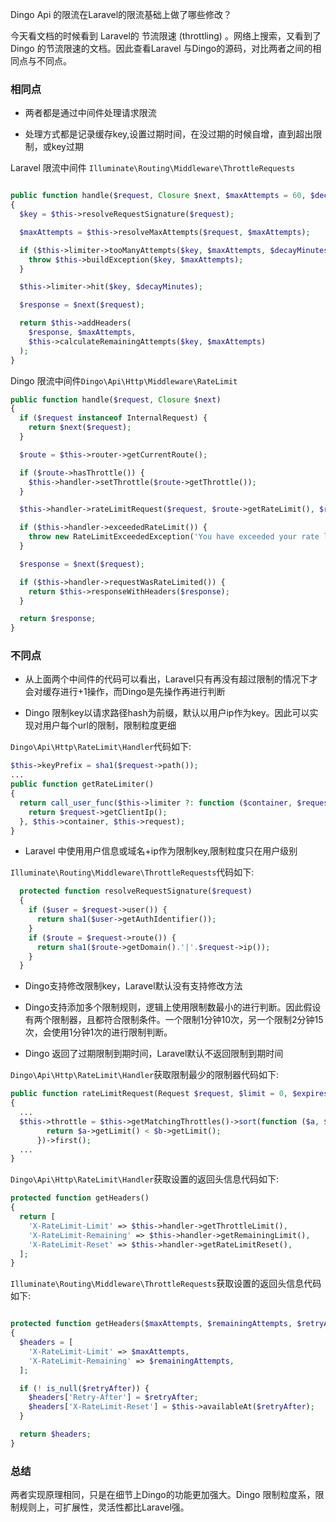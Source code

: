 Dingo Api 的限流在Laravel的限流基础上做了哪些修改？

今天看文档的时候看到 Laravel的 节流限速 (throttling) 。网络上搜索，又看到了Dingo 的节流限速的文档。因此查看Laravel 与Dingo的源码，对比两者之间的相同点与不同点。

### 相同点

* 两者都是通过中间件处理请求限流

* 处理方式都是记录缓存key,设置过期时间，在没过期的时候自增，直到超出限制，或key过期

Laravel 限流中间件 ``Illuminate\Routing\Middleware\ThrottleRequests``
```php

public function handle($request, Closure $next, $maxAttempts = 60, $decayMinutes = 1)
{
  $key = $this->resolveRequestSignature($request);

  $maxAttempts = $this->resolveMaxAttempts($request, $maxAttempts);

  if ($this->limiter->tooManyAttempts($key, $maxAttempts, $decayMinutes)) {
    throw $this->buildException($key, $maxAttempts);
  }

  $this->limiter->hit($key, $decayMinutes);

  $response = $next($request);

  return $this->addHeaders(
    $response, $maxAttempts,
    $this->calculateRemainingAttempts($key, $maxAttempts)
  );
}
```
Dingo 限流中间件``Dingo\Api\Http\Middleware\RateLimit``

```php
public function handle($request, Closure $next)
{
  if ($request instanceof InternalRequest) {
    return $next($request);
  }

  $route = $this->router->getCurrentRoute();

  if ($route->hasThrottle()) {
    $this->handler->setThrottle($route->getThrottle());
  }

  $this->handler->rateLimitRequest($request, $route->getRateLimit(), $route->getRateLimitExpiration());

  if ($this->handler->exceededRateLimit()) {
    throw new RateLimitExceededException('You have exceeded your rate limit.', null, $this->getHeaders());
  }

  $response = $next($request);

  if ($this->handler->requestWasRateLimited()) {
    return $this->responseWithHeaders($response);
  }

  return $response;
}

```

### 不同点

* 从上面两个中间件的代码可以看出，Laravel只有再没有超过限制的情况下才会对缓存进行+1操作，而Dingo是先操作再进行判断

* Dingo 限制key以请求路径hash为前缀，默认以用户ip作为key。因此可以实现对用户每个url的限制，限制粒度更细

``Dingo\Api\Http\RateLimit\Handler``代码如下:

```php
$this->keyPrefix = sha1($request->path());
...
public function getRateLimiter()
{
  return call_user_func($this->limiter ?: function ($container, $request) {
    return $request->getClientIp();
  }, $this->container, $this->request);
}

```
* Laravel 中使用用户信息或域名+ip作为限制key,限制粒度只在用户级别

``Illuminate\Routing\Middleware\ThrottleRequests``代码如下:

```php
  protected function resolveRequestSignature($request)
  {
    if ($user = $request->user()) {
      return sha1($user->getAuthIdentifier());
    }
    if ($route = $request->route()) {
      return sha1($route->getDomain().'|'.$request->ip());
    }
  }
```

* Dingo支持修改限制key，Laravel默认没有支持修改方法

* Dingo支持添加多个限制规则，逻辑上使用限制数最小的进行判断。因此假设有两个限制器，且都符合限制条件。一个限制1分钟10次，另一个限制2分钟15次，会使用1分钟1次的进行限制判断。


* Dingo 返回了过期限制到期时间，Laravel默认不返回限制到期时间

``Dingo\Api\Http\RateLimit\Handler``获取限制最少的限制器代码如下:

```php
public function rateLimitRequest(Request $request, $limit = 0, $expires = 0)
{
  ...
  $this->throttle = $this->getMatchingThrottles()->sort(function ($a, $b) {
        return $a->getLimit() < $b->getLimit();
      })->first();
  ...
}
```

``Dingo\Api\Http\RateLimit\Handler``获取设置的返回头信息代码如下:
```php
protected function getHeaders()
{
  return [
    'X-RateLimit-Limit' => $this->handler->getThrottleLimit(),
    'X-RateLimit-Remaining' => $this->handler->getRemainingLimit(),
    'X-RateLimit-Reset' => $this->handler->getRateLimitReset(),
  ];
}
```

``Illuminate\Routing\Middleware\ThrottleRequests``获取设置的返回头信息代码如下:
```php

protected function getHeaders($maxAttempts, $remainingAttempts, $retryAfter = null)
{
  $headers = [
    'X-RateLimit-Limit' => $maxAttempts,
    'X-RateLimit-Remaining' => $remainingAttempts,
  ];

  if (! is_null($retryAfter)) {
    $headers['Retry-After'] = $retryAfter;
    $headers['X-RateLimit-Reset'] = $this->availableAt($retryAfter);
  }

  return $headers;
}
```

### 总结

两者实现原理相同，只是在细节上Dingo的功能更加强大。Dingo 限制粒度系，限制规则上，可扩展性，灵活性都比Laravel强。



